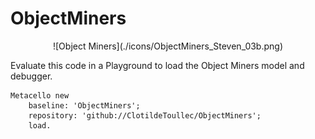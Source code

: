 # ObjectMiners

<p align="center">
  ![Object Miners](./icons/ObjectMiners_Steven_03b.png)
</p>

Evaluate this code in a Playground to load the Object Miners model and debugger.

```Smalltalk
Metacello new
    baseline: 'ObjectMiners';
    repository: 'github://ClotildeToullec/ObjectMiners';
    load.
```
